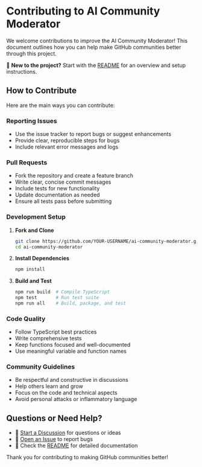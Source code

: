 # Contributing to AI Community Moderator

We welcome contributions to improve the AI Community Moderator! This document outlines how you can help make GitHub communities better through this project.

📖 **New to the project?** Start with the [README](../README.md) for an overview and setup instructions.

## How to Contribute

Here are the main ways you can contribute:

### Reporting Issues

- Use the issue tracker to report bugs or suggest enhancements
- Provide clear, reproducible steps for bugs
- Include relevant error messages and logs

### Pull Requests

- Fork the repository and create a feature branch
- Write clear, concise commit messages
- Include tests for new functionality
- Update documentation as needed
- Ensure all tests pass before submitting

### Development Setup

1. **Fork and Clone**

   ```bash
   git clone https://github.com/YOUR-USERNAME/ai-community-moderator.git
   cd ai-community-moderator
   ```

2. **Install Dependencies**

   ```bash
   npm install
   ```

3. **Build and Test**
   ```bash
   npm run build  # Compile TypeScript
   npm test       # Run test suite
   npm run all    # Build, package, and test
   ```

### Code Quality

- Follow TypeScript best practices
- Write comprehensive tests
- Keep functions focused and well-documented
- Use meaningful variable and function names

### Community Guidelines

- Be respectful and constructive in discussions
- Help others learn and grow
- Focus on the code and technical aspects
- Avoid personal attacks or inflammatory language

## Questions or Need Help?

- 💬 [Start a Discussion](../../discussions) for questions or ideas
- 🐛 [Open an Issue](../../issues) to report bugs
- 📖 Check the [README](../README.md) for detailed documentation

Thank you for contributing to making GitHub communities better!
